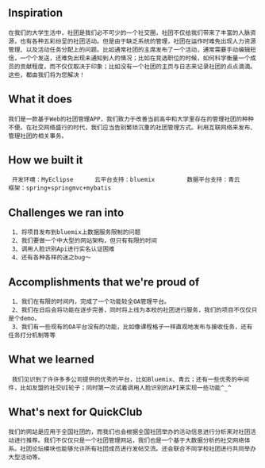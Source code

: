 ## Inspiration    在我们的大学生活中，社团是我们必不可少的一个社交圈，社团不仅给我们带来了丰富的人脉资源，也有各种五彩纷呈的社团活动。但是由于缺乏系统的管理，社团在运作时难免出现人力资源管理、以及活动任务分配上的问题。比如通常社团的主席发布了一个活动，通常需要手动编辑短信，一个个发送，还难免出现未通知到人的情况；比如在竞选职位的时候，如何科学衡量一个成员的贡献程度，而不仅仅取决于印象；比如没有一个社团的主页与日志来记录社团的点点滴滴。    这些，都由我们将为您解决！
## What it does    我们是一款基于Web的社团管理APP，我们致力于改善当前高中和大学里存在的管理社团的种种不便。在社交网络盛行的时代，我们应当告别繁琐沉重的社团管理方式。利用互联网络来发布、管理社团的相关事务。
## How we built it     开发环境：MyEclipse      云平台支持：bluemix         数据平台支持：青云        框架：spring+springmvc+mybatis
## Challenges we ran into     1、将项目发布到bluemix上数据服务限制的问题     2、我们要做一个中大型的网站架构，但只有有限的时间     3、调用人脸识别Api进行实名认证困难     4、还有各种各样的迷之bug～
## Accomplishments that we're proud of     1、我们在有限的时间内，完成了一个功能较全OA管理平台。     2、我们在日后会将功能在逐步完善，同时将上线为本校的社团进行服务，我们的项目不仅仅只是个demo。     3、我们有一些现有的OA平台没有的功能，比如像课程格子一样直观地发布与接收任务，还有任务打分机制等等    
## What we learned     我们见识到了许许多多公司提供的优秀的平台，比如Bluemix、青云；还有一些优秀的中间件，比如友盟的社交UI轮子；同时第一次试着调用人脸识别的API来实现一些功能^_^
## What's next for QuickClub    我们的网站是应用于全国社团的，而我们也会根据全国社团举办的活动信息进行分析来对社团活动进行推荐。我们不仅仅只是一个社团管理网站，我们也是一个基于大数据分析的社交网络体系。社团论坛模块也能够允许所有社团成员进行发帖交流。还会联合不同学校社团进行共同举办大型活动等。